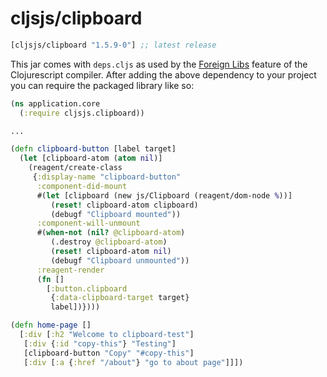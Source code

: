 # cljsjs/clipboard

[](dependency)
```clojure
[cljsjs/clipboard "1.5.9-0"] ;; latest release
```
[](/dependency)

This jar comes with `deps.cljs` as used by the [Foreign Libs][flibs] feature
of the Clojurescript compiler. After adding the above dependency to your project
you can require the packaged library like so:

```clojure
(ns application.core
  (:require cljsjs.clipboard))

...

(defn clipboard-button [label target]
  (let [clipboard-atom (atom nil)]
    (reagent/create-class
     {:display-name "clipboard-button"
      :component-did-mount
      #(let [clipboard (new js/Clipboard (reagent/dom-node %))]
         (reset! clipboard-atom clipboard)
         (debugf "Clipboard mounted"))
      :component-will-unmount
      #(when-not (nil? @clipboard-atom)
         (.destroy @clipboard-atom)
         (reset! clipboard-atom nil)
         (debugf "Clipboard unmounted"))
      :reagent-render
      (fn []
        [:button.clipboard
         {:data-clipboard-target target}
         label])})))

(defn home-page []
  [:div [:h2 "Welcome to clipboard-test"]
   [:div {:id "copy-this"} "Testing"]
   [clipboard-button "Copy" "#copy-this"]
   [:div [:a {:href "/about"} "go to about page"]]])
```

[flibs]: https://github.com/clojure/clojurescript/wiki/Packaging-Foreign-Dependencies
